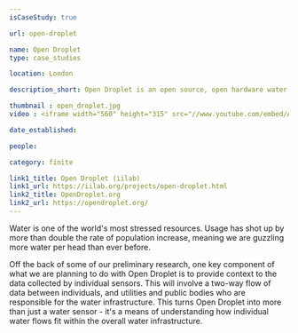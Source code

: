 ```yaml
---
isCaseStudy: true

url: open-droplet

name: Open Droplet
type: case_studies

location: London

description_short: Open Droplet is an open source, open hardware water measurement sensor that is networked and easy to use.

thumbnail : open_droplet.jpg
video : <iframe width="560" height="315" src="//www.youtube.com/embed/ARWKBdljrIg" frameborder="0" allowfullscreen></iframe>

date_established: 

people: 

category: finite

link1_title: Open Droplet (iilab)
link1_url: https://iilab.org/projects/open-droplet.html
link2_title: OpenDroplet.org
link2_url: https://opendroplet.org/
---
```


Water is one of the world's most stressed resources. Usage has shot up by more than double the rate of population increase, meaning we are guzzling more water per head than ever before.

Off the back of some of our preliminary research, one key component of what we are planning to do with Open Droplet is to provide context to the data collected by individual sensors. This will involve a two-way flow of data between individuals, and utilities and public bodies who are responsible for the water infrastructure. This turns Open Droplet into more than just a water sensor - it's a means of understanding how individual water flows fit within the overall water infrastructure.